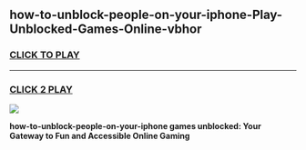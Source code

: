 
## how-to-unblock-people-on-your-iphone-Play-Unblocked-Games-Online-vbhor
<h3>
<a href="https://premium76.site?title=how-to-unblock-people-on-your-iphone&ref=25A">CLICK TO PLAY</a></h3>
<hr>

<h3>
<a href="https://premium76.site?title=how-to-unblock-people-on-your-iphone&ref=25A">CLICK 2 PLAY</a>
  
</h3>

<a href="https://premium76.site?title=how-to-unblock-people-on-your-iphone&ref=25A"><img src="https://clearcache.store/games.png"></a>


**how-to-unblock-people-on-your-iphone games unblocked: Your Gateway to Fun and Accessible Online Gaming**
